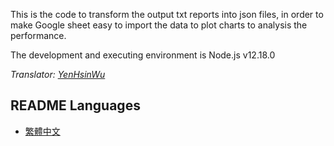 This is the code to transform the output txt reports into json files, in order to make Google sheet easy to import the data to plot charts to analysis the performance.  

The development and executing environment is Node.js v12.18.0  

*Translator: [YenHsinWu](https://gitlab.com/YenHsinWu)*  

README Languages
---
* [繁體中文](https://github.com/immortalmice/LinkArray/blob/master/ReportsConverter/README-zh.md)  